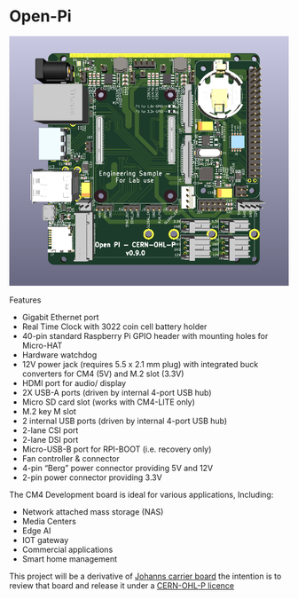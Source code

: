 # Open-Pi

![img](https://raw.githubusercontent.com/samuk/Open-Pi/main/v1/images/Engineering-sample.png)

Features

   - Gigabit Ethernet port
  -  Real Time Clock with 3022 coin cell battery holder 
   - 40-pin standard Raspberry Pi GPIO header with mounting holes for Micro-HAT
   - Hardware watchdog
   - 12V power jack (requires 5.5 x 2.1 mm plug) with integrated buck converters for CM4 (5V) and M.2 slot (3.3V)
   - HDMI port for audio/ display
   - 2X USB-A ports (driven by internal 4-port USB hub)
   - Micro SD card slot (works with CM4-LITE only)
   - M.2 key M slot
   - 2 internal USB ports (driven by internal 4-port USB hub)
   - 2-lane CSI port 
   - 2-lane DSI port
   - Micro-USB-B port for RPI-BOOT (i.e. recovery only)
   - Fan controller & connector
   - 4-pin “Berg” power connector providing 5V and 12V
   - 2-pin power connector providing 3.3V
   
The CM4 Development board is ideal for various applications, Including:

-    Network attached mass storage (NAS)
-    Media Centers
-    Edge AI
-    IOT gateway
-    Commercial applications
-    Smart home management


This project will be a derivative of [Johanns carrier board](https://github.com/geerlingguy/raspberry-pi-pcie-devices/issues/540) the intention is to review that board and release it under a [CERN-OHL-P licence](https://ohwr.org/cern_ohl_p_v2.txt)
